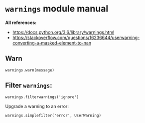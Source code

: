 # `warnings` module manual


**All references:**
- https://docs.python.org/3.6/library/warnings.html
- https://stackoverflow.com/questions/16236644/userwarning-converting-a-masked-element-to-nan


## Warn

~~~~
warnings.warn(message)
~~~~

## Filter `warnings`:

~~~~
warnings.filterwarnings('ignore')
~~~~

Upgrade a warning to an error:

~~~~
warnings.simplefilter('error', UserWarning)
~~~~
